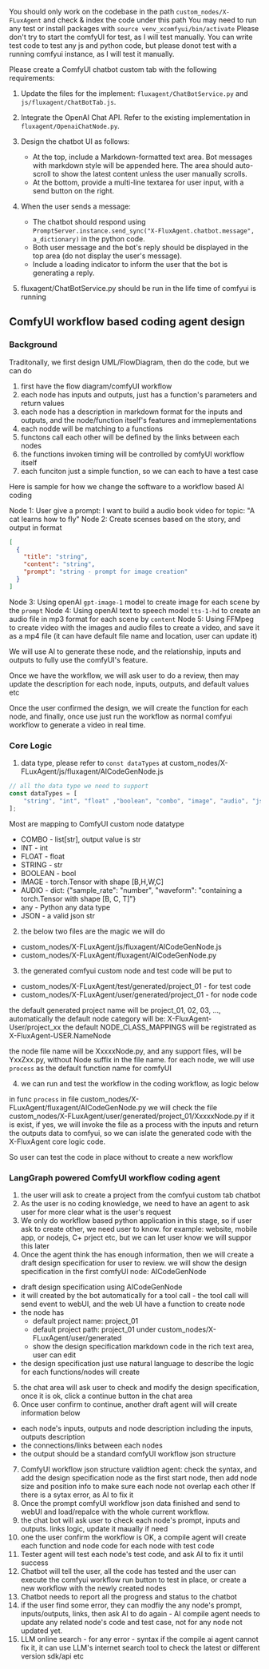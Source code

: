 You should only work on the codebase in the path `custom_nodes/X-FLuxAgent` and check & index the code under this path
You may need to run any test or install packages with `source venv_xcomfyui/bin/activate`
Please don't try to start the comfyUI for test, as I will test manually. 
You can write test code to test any js and python code, but please donot test with a running comfyui instance, as I will test it manually.

Please create a ComfyUI chatbot custom tab with the following requirements:

1. Update the files for the implement: `fluxagent/ChatBotService.py` and `js/fluxagent/ChatBotTab.js`.

2. Integrate the OpenAI Chat API. Refer to the existing implementation in `fluxagent/OpenaiChatNode.py`.

3. Design the chatbot UI as follows:

   * At the top, include a Markdown-formatted text area. Bot messages with markdown style will be appended here. The area should auto-scroll to show the latest content unless the user manually scrolls.
   * At the bottom, provide a multi-line textarea for user input, with a send button on the right.

4. When the user sends a message:

   * The chatbot should respond using `PromptServer.instance.send_sync("X-FluxAgent.chatbot.message", a_dictionary)` in the python code.
   * Both user message and the bot's reply should be displayed in the top area (do not display the user's message).
   * Include a loading indicator to inform the user that the bot is generating a reply.

5. fluxagent/ChatBotService.py should be run in the life time of comfyui is running


## ComfyUI workflow based coding agent design 

### Background

Traditonally, we first design UML/FlowDiagram, then do the code, but we can do

1. first have the flow diagram/comfyUI workflow
2. each node has inputs and outputs, just has a function's parameters and return values 
3. each node has a description in markdown format for the inputs and outputs, and the node/function itself's features and immeplementations 
4. each nodde will be matching to a functions 
5. functons call each other will be defined by the links between each nodes
6. the functions invoken timing will be controlled by comfyUI workflow itself
7. each funciton just a simple function, so we can each to have a test case  

Here is sample for how we change the software to a workflow based AI coding

Node 1: User give a prompt: I want to build a audio book video for topic: "A cat learns how to fly"
Node 2: Create scenses based on the story, and output in format 
```json
[
  {
    "title": "string", 
    "content": "string",
    "prompt": "string - prompt for image creation"
  }
]
```
Node 3: Using openAI `gpt-image-1` model to create image for each scene by the `prompt`
Node 4: Using openAI text to speech model `tts-1-hd` to create an audio file in mp3 format for each scene by `content`
Node 5: Using FFMpeg to create video with the images and audio files to create a video, and save it as a mp4 file (it can have default file name and location, user can update it)

We will use AI to generate these node, and the relationship, inputs and outputs to fully use the comfyUI's feature.

Once we have the workflow, we will ask user to do a review, then may update the description for each node, inputs, outputs, and default values etc

Once the user confirmed the design, we will create the function for each node, and finally, once use just run the workflow as normal comfyui workflow to generate a video in real time.

### Core Logic

1. data type, please refer to `const dataTypes` at custom_nodes/X-FLuxAgent/js/fluxagent/AICodeGenNode.js

```js
// all the data type we need to support
const dataTypes = [
    "string", "int", "float" ,"boolean", "combo", "image", "audio", "json", "any"
];
```
Most are mapping to ComfyUI custom node datatype

* COMBO - list[str], output value is str
* INT - int
* FLOAT - float
* STRING - str
* BOOLEAN - bool
* IMAGE - torch.Tensor with shape [B,H,W,C]
* AUDIO - dict: {"sample_rate": "number", "waveform": "containing a torch.Tensor with shape [B, C, T]"}
* any - Python any data type
* JSON - a valid json str


2. the below two files are the magic we will do

- custom_nodes/X-FLuxAgent/js/fluxagent/AICodeGenNode.js
- custom_nodes/X-FLuxAgent/fluxagent/AICodeGenNode.py

3. the generated comfyui custom node and test code will be put to

- custom_nodes/X-FLuxAgent/test/generated/project_01 - for test code
- custom_nodes/X-FLuxAgent/user/generated/project_01 - for node code

the default generated project name will be project_01, 02, 03, ..., automatically 
the default node category will be: X-FluxAgent-User/project_xx
the default NODE_CLASS_MAPPINGS will be registrated as X-FluxAgent-USER.NameNode

the node file name will be XxxxxNode.py, and any support files, will be YxxZxx.py, without Node suffix in the file name.
for each node, we will use `process` as the default function name for comfyUI

4. we can run and test the workflow in the coding workflow, as logic below

in func `process` in file custom_nodes/X-FLuxAgent/fluxagent/AICodeGenNode.py
we will check the file custom_nodes/X-FLuxAgent/user/generated/project_01/XxxxxNode.py if it is exist, if yes, we will invoke the file as a process with the inputs and return the outputs data to comfyui, so we can islate the generated code with the  X-FluxAgent core logic code.

So user can test the code in place without to create a new workflow


### LangGraph powered ComfyUI workflow coding agent 

1. the user will ask to create a project from the comfyui custom tab chatbot
2. As the user is no coding knowledge, we need to have an agent to ask user for more clear what is the user's request 
3. We only do workflow based python application in this stage, so if user ask to create other, we need user to know. for example: website, mobile app, or nodejs, C+ prject etc, but we can let user know we will suppor this later
4. Once the agent think the has enough information, then we will create a draft design specification for user to review. we will show the design specification in the first comfyUI node: AICodeGenNode
 - draft design specification using AICodeGenNode
 - it will created by the bot automatically for a tool call - the tool call will send event to webUI, and the web UI have a function to create node
 - the node has 
   * default project name: project_01
   * default project path: project_01 under custom_nodes/X-FLuxAgent/user/generated
   * show the design specification markdown code in the rich text area, user can edit
 - the design specification just use natural language to describe the logic for each functions/nodes will create
5. the chat area will ask user to check and modify the design specification, once it is ok, click a continue button in the chat area
6. Once user confirm to continue, another draft agent will will create information below

  * each node's inputs, outputs and node description including the inputs, outputs description 
  * the connections/links between each nodes
  * the output should be a standard comfyUI workflow json structure
7. ComfyUI workflow json structure validtion agent: check the syntax, and add the design specification node as the first start node, then add node size and position info to make sure each node not overlap each other
If there is a sytax error, as AI to fix it
8. Once the prompt comfyUI workflow json data finished and send to webUI and load/repalce with the whole current workflow.
9. the chat bot will ask user to check each node's prompt, inputs and outputs. links logic, update it maually if need
10. one the user confirm the workflow is OK, a compile agent will create each function and node code for each node with test code
11. Tester agent will test each node's test code, and ask AI to fix it until success
12. Chatbot will tell the user, all the code has tested and the user can execute the comfyui workflow run button to test in place, or create a new workflow with the newly created nodes
13. Chatbot needs to report all the progress and status to the chatbot
14. if the user find some error, they can modfiy the any node's prompt, inputs/outputs, links, then ask AI to do again - AI compile agent needs to update any related node's code and test case, not for any node not updated yet.
15. LLM online search - for any error - syntax if the compile ai agent cannot fix it, it can use LLM's internet search tool to check the latest or different version sdk/api etc


